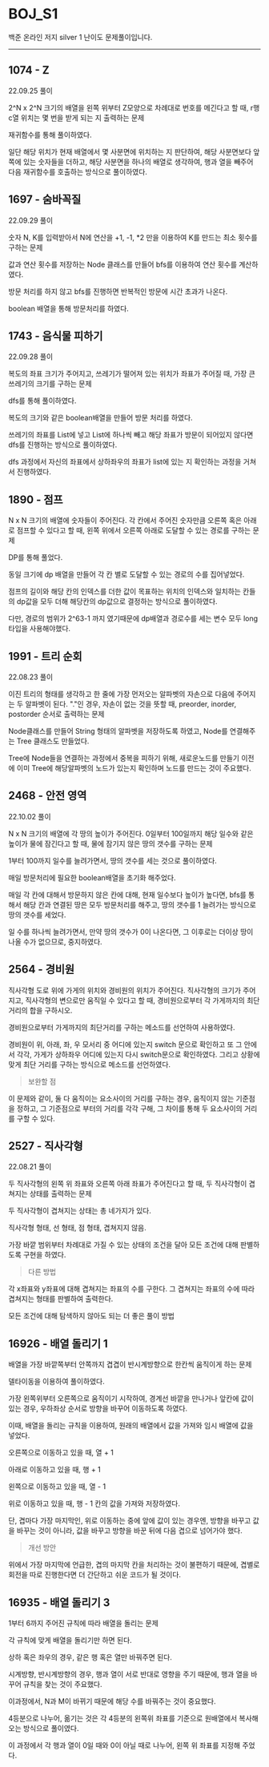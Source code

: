 # BOJ_S1
백준 온라인 저지 silver 1 난이도 문제풀이입니다.

---

## 1074 - Z

22.09.25 풀이

2^N x 2^N 크기의 배열을 왼쪽 위부터 Z모양으로 차례대로 번호를 메긴다고 할 때, r행 c열 위치는 몇 번을 받게 되는 지 출력하는 문제

재귀함수를 통해 풀이하였다.

일단 해당 위치가 현재 배열에서 몇 사분면에 위치하는 지 판단하여, 해당 사분면보다 앞쪽에 있는 숫자들을 더하고, 해당 사분면을 하나의 배열로 생각하여, 행과 열을 빼주어 다음 재귀함수를 호출하는 방식으로 풀이하였다.

## 1697 - 숨바꼭질

22.09.29 풀이

숫자 N, K를 입력받아서 N에 연산을 +1, -1, *2 만을 이용하여 K를 만드는 최소 횟수를 구하는 문제

값과 연산 횟수를 저장하는 Node 클래스를 만들어 bfs를 이용하여 연산 횟수를 계산하였다.

방문 처리를 하지 않고 bfs를 진행하면 반복적인 방문에 시간 초과가 나온다.

boolean 배열을 통해 방문처리를 하였다.

## 1743 - 음식물 피하기

22.09.28 풀이

복도의 좌표 크기가 주어지고, 쓰레기가 떨어져 있는 위치가 좌표가 주어질 때, 가장 큰 쓰레기의 크기를 구하는 문제

dfs를 통해 풀이하였다.

복도의 크기와 같은 boolean배열을 만들어 방문 처리를 하였다.

쓰레기의 좌표를 List에 넣고 List에 하나씩 빼고 해당 좌표가 방문이 되어있지 않다면 dfs를 진행하는 방식으로 풀이하였다.

dfs 과정에서 자신의 좌표에서 상하좌우의 좌표가 list에 있는 지 확인하는 과정을 거쳐서 진행하였다.

## 1890 - 점프

N x N 크기의 배열에 숫자들이 주어진다. 각 칸에서 주어진 숫자만큼 오른쪽 혹은 아래로 점프할 수 있다고 할 때, 왼쪽 위에서 오른쪽 아래로 도달할 수 있는 경로를 구하는 문제

DP를 통해 풀었다.

동일 크기에 dp 배열을 만들어 각 칸 별로 도달할 수 있는 경로의 수를 집어넣었다.

점프의 길이와 해당 칸의 인덱스를 더한 값이 목표하는 위치의 인덱스와 일치하는 칸들의 dp값을 모두 더해 해당칸의 dp값으로 결정하는 방식으로 풀이하였다.

다만, 경로의 범위가 2^63-1 까지 였기때문에 dp배열과 경로수를 세는 변수 모두 long 타입을 사용해야했다.

## 1991 - 트리 순회

22.08.23 풀이 

이진 트리의 형태를 생각하고 한 줄에 가장 먼저오는 알파벳의 자손으로 다음에 주어지는 두 알파벳이 된다. "."인 경우, 자손이 없는 것을 뜻할 때, preorder, inorder, postorder 순서로 출력하는 문제

Node클래스를 만들어 String 형태의 알파벳을 저장하도록 하였고, Node를 연결해주는 Tree 클래스도 만들었다.

Tree에 Node들을 연결하는 과정에서 중복을 피하기 위해, 새로운노드를 만들기 이전에 이미 Tree에 해당알파벳의 노드가 있는지 확인하며 노드를 만드는 것이 주요했다. 

## 2468 - 안전 영역

22.10.02 풀이

N x N 크기의 배열에 각 땅의 높이가 주어진다. 0일부터 100일까지 해당 일수와 같은 높이가 물에 잠긴다고 할 때, 물에 잠기지 않은 땅의 갯수를 구하는 문제

1부터 100까지 일수를 늘려가면서, 땅의 갯수를 세는 것으로 풀이하였다.

매일 방문처리에 필요한 boolean배열을 초기화 해주었다. 

매일 각 칸에 대해서 방문하지 않은 칸에 대해, 현재 일수보다 높이가 높다면, bfs를 통해서 해당 칸과 연결된 땅은 모두 방문처리를 해주고, 땅의 갯수를 1 늘려가는 방식으로 땅의 갯수를 세었다.

일 수를 하나씩 늘려가면서, 만약 땅의 갯수가 0이 나온다면, 그 이후로는 더이상 땅이 나올 수가 없으므로, 중지하였다.

## 2564 - 경비원

직사각형 도로 위에 가게의 위치와 경비원의 위치가 주어진다. 직사각형의 크기가 주어지고, 직사각형의 변으로만 움직일 수 있다고 할 때, 경비원으로부터 각 가게까지의 최단거리의 합을 구하시오.

경비원으로부터 가게까지의 최단거리를 구하는 메소드를 선언하여 사용하였다.

경비원이 위, 아래, 좌, 우 모서리 중 어디에 있는지 switch 문으로 확인하고 또 그 안에서 각각, 가게가 상하좌우 어디에 있는지 다시 switch문으로 확인하였다. 그리고 상황에 맞게 최단 거리를 구하는 방식으로 메소드를 선언하였다.

> 보완할 점

이 문제와 같이, 둘 다 움직이는 요소사이의 거리를 구하는 경우, 움직이지 않는 기준점을 정하고, 그 기준점으로 부터의 거리를 각각 구해, 그 차이를 통해 두 요소사이의 거리를 구할 수 있다. 

## 2527 - 직사각형

22.08.21 풀이

두 직사각형의 왼쪽 위 좌표와 오른쪽 아래 좌표가 주어진다고 할 때, 두 직사각형이 겹쳐지는 상태를 출력하는 문제

두 직사각형이 겹쳐지는 상태는 총 네가지가 있다.

직사각형 형태, 선 형태, 점 형태, 겹쳐지지 않음.

가장 바깥 범위부터 차례대로 가질 수 있는 상태의 조건을 달아 모든 조건에 대해 판별하도록 구현을 하였다.

> 다른 방법

각 x좌표와 y좌표에 대해 겹쳐지는 좌표의 수를 구한다. 그 겹쳐지는 좌표의 수에 따라 겹쳐지는 형태를 판별하여 출력한다.

모든 조건에 대해 탐색하지 않아도 되는 더 좋은 풀이 방법

## 16926 - 배열 돌리기 1

배열을 가장 바깥쪽부터 안쪽까지 겹겹이 반시계방향으로 한칸씩 움직이게 하는 문제

델타이동을 이용하여 풀이하였다.

가장 왼쪽위부터 오른쪽으로 움직이기 시작하여, 경계선 바깥을 만나거나 앞칸에 값이 있는 경우, 우하좌상 순서로 방향을 바꾸어 이동하도록 하였다.

이때, 배열을 돌리는 규칙을 이용하여, 원래의 배열에서 값을 가져와 임시 배열에 값을 넣었다.

오른쪽으로 이동하고 있을 때, 열 + 1

아래로 이동하고 있을 때, 행 + 1

왼쪽으로 이동하고 있을 때, 열 - 1

위로 이동하고 있을 때, 행 - 1 칸의 값을 가져와 저장하였다.

단, 겹마다 가장 마지막인, 위로 이동하는 중에 앞에 값이 있는 경우엔, 방향을 바꾸고 값을 바꾸는 것이 아니라, 값을 바꾸고 방향을 바꾼 뒤에 다음 겹으로 넘어가야 했다.

> 개선 방안

위에서 가장 마지막에 언급한, 겹의 마지막 칸을 처리하는 것이 불편하기 때문에, 겹별로 회전을 따로 진행한다면 더 간단하고 쉬운 코드가 될 것이다.

## 16935 - 배열 돌리기 3

1부터 6까지 주어진 규칙에 따라 배열을 돌리는 문제

각 규칙에 맞게 배열을 돌리기만 하면 된다. 

상하 혹은 좌우의 경우, 같은 행 혹은 열만 바꿔주면 된다.

시계방향, 반시계방향의 경우, 행과 열이 서로 반대로 영향을 주기 때문에, 행과 열을 바꾸어 규칙을 찾는 것이 주요했다.

이과정에서, N과 M이 바뀌기 때문에 해당 수를 바꿔주는 것이 중요했다.

4등분으로 나누어, 옮기는 것은 각 4등분의 왼쪽위 좌표를 기준으로 원배열에서 복사해오는 방식으로 풀이였다.

이 과정에서 각 행과 열이 0일 때와 0이 아닐 때로 나누어, 왼쪽 위 좌표를 지정해 주었다.